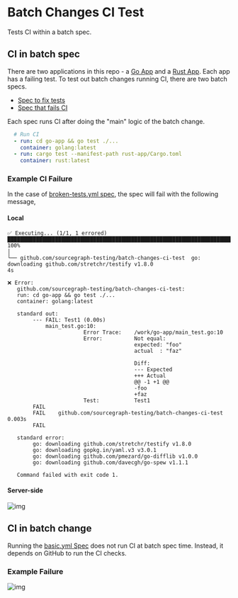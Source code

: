 # Batch Changes CI Test

Tests CI within a batch spec.

## CI in batch spec

There are two applications in this repo - a [Go App](./go-app) and a [Rust App](./rust-app). Each app has a failing
test. To test out batch changes running CI, there are two batch specs.

* [Spec to fix tests](./.batchchanges/fix-tests.yml)
* [Spec that fails CI](./.batchchanges/broken-tests.yml)

Each spec runs CI after doing the "main" logic of the batch change.

```yaml
  # Run CI
  - run: cd go-app && go test ./...
    container: golang:latest
  - run: cargo test --manifest-path rust-app/Cargo.toml
    container: rust:latest
```

### Example CI Failure

In the case of [broken-tests.yml spec](./.batchchanges/broken-tests.yml), the spec will fail with the following message,

#### Local

```text
✅ Executing... (1/1, 1 errored)  ████████████████████████████████████████████████████████████████████████████████████████████████████████████████████████████████████████████████████████████████████████  100%
│                                                                                                                                                                                                               
└── github.com/sourcegraph-testing/batch-changes-ci-test  go: downloading github.com/stretchr/testify v1.8.0                                                                                                                            4s

❌ Error:
   github.com/sourcegraph-testing/batch-changes-ci-test:
   run: cd go-app && go test ./...
   container: golang:latest
   
   standard out:
        --- FAIL: Test1 (0.00s)
            main_test.go:10: 
                        Error Trace:    /work/go-app/main_test.go:10
                        Error:          Not equal: 
                                        expected: "foo"
                                        actual  : "faz"
                                        
                                        Diff:
                                        --- Expected
                                        +++ Actual
                                        @@ -1 +1 @@
                                        -foo
                                        +faz
                        Test:           Test1
        FAIL
        FAIL    github.com/sourcegraph-testing/batch-changes-ci-test      0.003s
        FAIL
   
   standard error:
        go: downloading github.com/stretchr/testify v1.8.0
        go: downloading gopkg.in/yaml.v3 v3.0.1
        go: downloading github.com/pmezard/go-difflib v1.0.0
        go: downloading github.com/davecgh/go-spew v1.1.1
   
   Command failed with exit code 1.
```

#### Server-side

![img](./img/ssbc-failed-ci.png)


## CI in batch change

Running the [basic.yml Spec](./.batchchanges/basic.yml) does not run CI at batch spec time. Instead, it depends on GitHub
to run the CI checks.

### Example Failure

![img](./img/change-failed.png)
